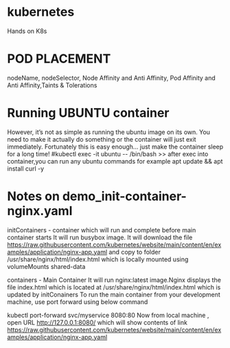 # kubernetes
Hands on K8s

# POD PLACEMENT
nodeName, nodeSelector, Node Affinity and Anti Affinity, Pod Affinity and Anti Affinity,Taints & Tolerations

# Running UBUNTU container

However, it’s not as simple as running the ubuntu image on its own. You need to make it actually do something or the container will just exit immediately. Fortunately this is easy enough… just make the container sleep for a long time!
#kubectl exec -it ubuntu -- /bin/bash >> after exec into container,you can run any ubuntu commands for example apt update && apt install curl -y

# Notes on demo_init-container-nginx.yaml
initContainers - container which will run and complete before main container starts
  It will run busybox image. 
  It will download the file https://raw.githubusercontent.com/kubernetes/website/main/content/en/examples/application/nginx-app.yaml and copy to folder /usr/share/nginx/html/index.html which is locally mounted using volumeMounts shared-data

containers - Main Container 
   It will run nginx:latest image.Nginx displays the file index.html which is located at /usr/share/nginx/html/index.html which is updated by initConainers
   To run the main container from your development machine, use port forward  using below command
   
   kubectl port-forward svc/myservice 8080:80
   Now from local machine , open URL http://127.0.0.1:8080/  which will show contents of link https://raw.githubusercontent.com/kubernetes/website/main/content/en/examples/application/nginx-app.yaml
